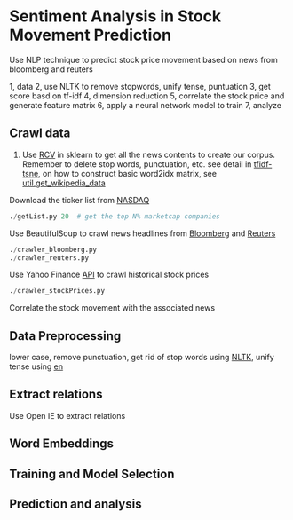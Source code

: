 # Sentiment Analysis in Stock Movement Prediction
Use NLP technique to predict stock price movement based on news from bloomberg and reuters


1, data
2, use NLTK to remove stopwords, unify tense, puntuation
3, get score basd on tf-idf
4, dimension reduction
5, correlate the stock price and generate feature matrix
6, apply a neural network model to train
7, analyze


## Crawl data

1. Use [RCV](http://scikit-learn.org/stable/datasets/rcv1.html) in sklearn to get all the news contents to create our corpus. Remember to delete stop words, punctuation, etc. see detail in [tfidf-tsne](https://github.com/lazyprogrammer/machine_learning_examples/blob/master/nlp_class2/tfidf_tsne.py), on how to construct basic word2idx matrix, see [util.get_wikipedia_data](https://github.com/lazyprogrammer/machine_learning_examples/blob/master/rnn_class/util.py)

Download the ticker list from [NASDAQ](http://www.nasdaq.com/screening/companies-by-industry.aspx)

```python
./getList.py 20  # get the top N% marketcap companies
```

Use BeautifulSoup to crawl news headlines from [Bloomberg](http://www.bloomberg.com/search?query=goog&sort=time:desc) and [Reuters](http://www.reuters.com/finance/stocks/overview?symbol=FB.O)

```python
./crawler_bloomberg.py 
./crawler_reuters.py 
```

Use Yahoo Finance [API](https://pypi.python.org/pypi/yahoo-finance/1.1.4) to crawl historical stock prices

```python
./crawler_stockPrices.py
```

Correlate the stock movement with the associated news

## Data Preprocessing

lower case, remove punctuation, get rid of stop words using [NLTK](http://www.nltk.org/), unify tense using [en](https://www.nodebox.net/code/index.php/Linguistics#verb_conjugation)

## Extract relations

Use Open IE to extract relations

## Word Embeddings

## Training and Model Selection

## Prediction and analysis
